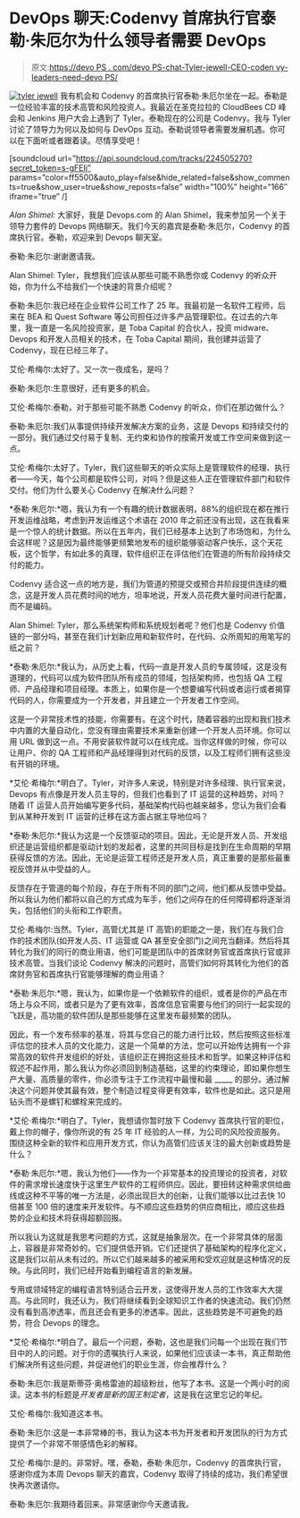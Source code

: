 # DevOps 聊天:Codenvy 首席执行官泰勒·朱厄尔为什么领导者需要 DevOps

> 原文:[https://devo PS . com/devo PS-chat-Tyler-jewell-CEO-coden vy-leaders-need-devo PS/](https://devops.com/devops-chat-tyler-jewell-ceo-codenvy-leaders-need-devops/)

[![tyler jewell](../Images/3066c8b7ce7e584fa7afe8d32d60ec35.png)](https://devops.com/wp-content/uploads/2015/09/tyler-jewell-e1442669654480.jpeg) 我有机会和 Codenvy 的首席执行官泰勒·朱厄尔坐在一起。泰勒是一位经验丰富的技术高管和风险投资人。我最近在圣克拉拉的 CloudBees CD 峰会和 Jenkins 用户大会上遇到了 Tyler。泰勒现在的公司是 Codenvy。我与 Tyler 讨论了领导力为何以及如何与 DevOps 互动。泰勒说领导者需要发展机遇。你可以在下面听或者跟着读。尽情享受吧！

[soundcloud url=”https://api.soundcloud.com/tracks/224505270?secret_token=s-gFEIj” params=”color=ff5500&auto_play=false&hide_related=false&show_comments=true&show_user=true&show_reposts=false” width=”100%” height=”166″ iframe=”true” /]

*Alan Shimel:* 大家好，我是 Devops.com 的 Alan Shimel，我来参加另一个关于领导力套件的 Devops 网络聊天。我们今天的嘉宾是泰勒·朱厄尔，Codenvy 的首席执行官。泰勒，欢迎来到 Devops 聊天室。

泰勒·朱厄尔:谢谢邀请我。

Alan Shimel: Tyler，我想我们应该从那些可能不熟悉你或 Codenvy 的听众开始，你为什么不给我们一个快速的背景介绍呢？

泰勒·朱厄尔:我已经在企业软件公司工作了 25 年。我最初是一名软件工程师，后来在 BEA 和 Quest Software 等公司担任过许多产品管理职位。在过去的六年里，我一直是一名风险投资家，是 Toba Capital 的合伙人，投资 midware、Devops 和开发人员相关的技术，在 Toba Capital 期间，我创建并运营了 Codenvy，现在已经三年了。

艾伦·希梅尔:太好了。又一次一夜成名，是吗？

泰勒·朱厄尔:生意很好，还有更多的机会。

艾伦·希梅尔:泰勒，对于那些可能不熟悉 Codenvy 的听众，你们在那边做什么？

泰勒·朱厄尔:我们从事提供持续开发解决方案的业务，这是 Devops 和持续交付的一部分。我们通过交付易于复制、无约束和协作的按需开发或工作空间来做到这一点。

艾伦·希梅尔:太好了。Tyler，我们这些聊天的听众实际上是管理软件的经理、执行者——今天，每个公司都是软件公司，对吗？但是这些人正在管理软件部门和软件交付。他们为什么要关心 Codenvy 在解决什么问题？

*泰勒·朱厄尔:*嗯，我认为有一个有趣的统计数据表明，88%的组织现在都在推行开发运维战略，考虑到开发运维这个术语在 2010 年之前还没有出现，这在我看来是一个惊人的统计数据。所以在五年内，我们已经基本上达到了市场饱和，为什么会这样呢？这是因为最终能够更频繁地发布的组织能够驱动客户快乐，这个天花板，这个哲学，有如此多的真理，软件组织正在评估他们在管道的所有阶段持续交付的能力。

Codenvy 适合这一点的地方是，我们为管道的预提交或预合并阶段提供连续的概念，这是开发人员花费时间的地方，坦率地说，开发人员花费大量时间进行配置，而不是编码。

Alan Shimel: Tyler，那么系统架构师和系统规划者呢？他们也是 Codenvy 价值链的一部分吗，甚至在我们计划新应用和新软件时，在代码、众所周知的用笔写的纸之前？

*泰勒·朱厄尔:*我认为，从历史上看，代码一直是开发人员的专属领域，这是没有道理的，代码可以成为软件团队所有成员的领域，包括架构师，也包括 QA 工程师、产品经理和项目经理。本质上，如果你是一个想要编写代码或者运行或者揭穿代码的人，你需要成为一个开发者，并且建立一个开发者工作空间。

这是一个非常技术性的技能，你需要有。在这个时代，随着容器的出现和我们技术中内置的大量自动化，您没有理由需要技术来重新创建一个开发人员环境。你可以用 URL 做到这一点。不用安装软件就可以在线完成。当你这样做的时候，你可以让用户、你的 QA 工程师和产品经理得到对代码的反馈，以及工程师们拥有这些没有开销的环境。

*艾伦·希梅尔:*明白了。Tyler，对许多人来说，特别是对许多经理、执行官来说，Devops 有点像是开发人员主导的，但我们也看到了 IT 运营的这种趋势，对吗？随着 IT 运营人员开始编写更多代码，基础架构代码也越来越多，您认为我们会看到从某种开发到 IT 运营的迁移在这方面占据主导地位吗？

*泰勒·朱厄尔:*我认为这是一个反馈驱动的项目。因此，无论是开发人员、开发组织还是运营组织都是驱动计划的发起者，这里的共同目标是找到在生命周期的早期获得反馈的方法。因此，无论是运营工程师还是开发人员，真正重要的是那些最重视反馈并从中受益的人。

反馈存在于管道的每个阶段，存在于所有不同的部门之间，他们都从反馈中受益。所以我认为他们都将以自己的方式成为车手，他们之间存在的任何障碍都将逐渐消失，包括他们的头衔和工作职责。

艾伦·希梅尔:当然。Tyler，高管(尤其是 IT 高管)的职能之一是，我们在与我们合作的技术团队(如开发人员、IT 运营或 QA 甚至安全部门)之间充当翻译。然后将其转化为我们的同行的商业用语，他们可能是团队中的首席财务官或首席执行官或非技术高管。当我们谈论 Codenvy 解决的问题时，高管们如何将其转化为他们的首席财务官和首席执行官能够理解的商业用语？

*泰勒·朱厄尔:*嗯，我认为，如果你是一个依赖软件的组织，或者是你的产品在市场上与众不同，或者只是为了更有效率，首席信息官需要与他们的同行一起实现的飞跃是，高功能的软件团队是那些能够在这里发布最频繁的团队。

因此，有一个发布频率的基准，将其与您自己的能力进行比较，然后按照这些标准评估您的技术人员的文化能力，这是一个简单的方法，您可以开始传达拥有一个非常高效的软件开发组织的好处，该组织正在拥抱这些技术和哲学。如果这种评估和叙述不起作用，那么我认为你必须回到制造基础，这里的约束理论，即如果你想生产大量、高质量的零件，你必须专注于工作流程中最慢和最 _____ 的部分。通过解决这个问题并使其最有效，整个制造过程变得更有效率，软件也是如此。这只是用钻头而不是螺钉和螺栓来完成的。

*艾伦·希梅尔:*明白了。Tyler，我想请你暂时放下 Codenvy 首席执行官的职位，戴上你的帽子，像你所说的有 25 年 IT 经验的人一样，为公司的风险投资服务。围绕这种全新的软件和应用开发方式，你认为高管们应该关注的最大创新或趋势是什么？

*泰勒·朱厄尔:*嗯，我认为他们——作为一个非常基本的投资理论的投资者，对软件的需求增长速度快于这里生产软件的工程师供应。因此，要扭转这种需求供给曲线或这种不平等的唯一方法是，必须出现巨大的创新，让我们能够以比过去快 10 倍甚至 100 倍的速度来开发软件。与不顺应这些趋势的供应商相比，顺应这些趋势的企业和技术将获得超额回报。

所以我认为这就是我思考问题的方式，这就是抽象层次。在一个非常具体的层面上，容器是非常奇妙的。它们提供低开销。它们还提供了基础架构的程序化定义，这是我们以前从未有过的。所以它们越来越多的被采用和受欢迎就是这种情况的反映。与此同时，我们已经开始看到编程语言的新发展。

专用或领域特定的编程语言特别适合云开发，这使得开发人员的工作效率大大提高。与此同时，我还认为，我们将继续看到全球知识工作者的快速流动。我们仍然没有看到高渗透率，而且还会有更多的渗透率。因此，这些趋势是不可避免的趋势，符合 Devops 的理念。

*艾伦·希梅尔:*明白了。最后一个问题，泰勒，这也是我们问每一个出现在我们节目中的人的问题。对于你的遗嘱执行人来说，如果他们应该读一本书，真正帮助他们解决所有这些问题，并促进他们的职业生涯，你会推荐什么？

泰勒·朱厄尔:我是斯蒂芬·奥格雷迪的超级粉丝，他写了本书。这是一个两小时的阅读。这本书的标题是*开发者是新的国王制定者*，这是我在这里忘记的年纪。

艾伦·希梅尔:我知道这本书。

泰勒·朱厄尔:这是一本非常棒的书，我认为这本书为开发者和开发团队的行为方式提供了一个非常不带感情色彩的解释。

艾伦·希梅尔:是的。非常好。嘿，泰勒，泰勒·朱厄尔，Codenvy 的首席执行官，感谢你成为本周 Devops 聊天的嘉宾，Codenvy 取得了持续的成功，我们希望很快再次邀请你。

泰勒·朱厄尔:我期待着回来。非常感谢你今天邀请我。